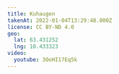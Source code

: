 ```yaml
---
title: Kuhaugen
takenAt: 2022-01-04T13:29:48.000Z
license: CC BY-ND 4.0
geo:
  lat: 63.431252
  lng: 10.433323
video:
  youtube: 3OoHI17Eq5k
---
```

